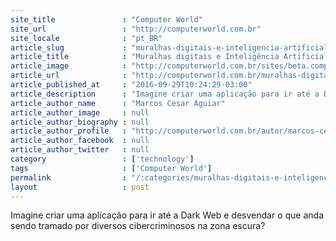 ```yaml
---
site_title               : "Computer World"
site_url                 : "http://computerworld.com.br"
site_locale              : "pt_BR"
article_slug             : "muralhas-digitais-e-inteligencia-artificial-no-combate-ao-cibercrime"
article_title            : "Muralhas digitais e Inteligência Artificial no combate ao cibercrime"
article_image            : "http://computerworld.com.br/sites/beta.computerworld.com.br/files/news_articles/deep_web.jpg"
article_url              : "http://computerworld.com.br/muralhas-digitais-e-inteligencia-artificial-no-combate-ao-cibercrime"
article_published_at     : "2016-09-29T10:24:29-03:00"
article_description      : "Imagine criar uma aplicação para ir até a Dark Web e desvendar o que anda sendo tramado por diversos cibercriminosos na zona escura?"
article_author_name      : "Marcos Cesar Aguiar"
article_author_image     : null
article_author_biography : null
article_author_profile   : "http://computerworld.com.br/autor/marcos-cesar-aguiar"
article_author_facebook  : null
article_author_twitter   : null
category                 : ['technology']
tags                     : ['Computer World']
permalink                : "/:categories/muralhas-digitais-e-inteligencia-artificial-no-combate-ao-cibercrime/"
layout                   : post
---
```


Imagine criar uma aplicação para ir até a Dark Web e desvendar o que anda sendo tramado por diversos cibercriminosos na zona escura?
